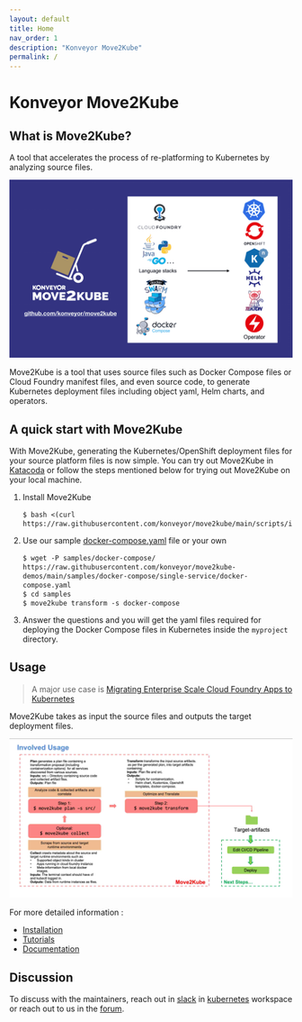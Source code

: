 ```yaml
---
layout: default
title: Home
nav_order: 1
description: "Konveyor Move2Kube"
permalink: /
---
```

# Konveyor Move2Kube

## What is Move2Kube?

A tool that accelerates the process of re-platforming to Kubernetes by analyzing source files.

![move2kube](assets/images/move2kube.png)

Move2Kube is a tool that uses source files such as Docker Compose files or Cloud Foundry manifest files, and even source code, to generate Kubernetes deployment files including object yaml, Helm charts, and operators.

## A quick start with Move2Kube

With Move2Kube, generating the Kubernetes/OpenShift deployment files for your source platform files is now simple. You can try out Move2Kube in [Katacoda](https://www.katacoda.com/move2kube) or follow the steps mentioned below for trying out Move2Kube on your local machine.


1. Install Move2Kube
   ```console
   $ bash <(curl https://raw.githubusercontent.com/konveyor/move2kube/main/scripts/install.sh)
   ```

1. Use our sample [docker-compose.yaml](https://raw.githubusercontent.com/konveyor/move2kube-demos/main/samples/docker-compose/single-service/docker-compose.yaml) file or your own

   ```console
   $ wget -P samples/docker-compose/ https://raw.githubusercontent.com/konveyor/move2kube-demos/main/samples/docker-compose/single-service/docker-compose.yaml
   $ cd samples
   $ move2kube transform -s docker-compose
   ```
1. Answer the questions and you will get the yaml files required for deploying the Docker Compose files in Kubernetes inside the `myproject` directory.

<p align="center">
<asciinema-player src="{{ site.baseurl }}/assets/asciinema//docker-compose-transformation.cast" poster="npt:0:13" rows=20 cols=88 title="Transforming different languages to run on Kubernetes"></asciinema-player>
</p>

## Usage

> A major use case is [Migrating Enterprise Scale Cloud Foundry Apps to Kubernetes](/tutorials/migration-workflow)

Move2Kube takes as input the source files and outputs the target deployment files.  

![Move2Kube-Usage](assets/images/move2kube-3-step-workflow.jpeg)


For more detailed information :
* [Installation](/installation)
* [Tutorials](/tutorials)
* [Documentation](/documentation)

## Discussion

To discuss with the maintainers, reach out in [slack](https://kubernetes.slack.com/archives/CR85S82A2) in [kubernetes](https://slack.k8s.io/) workspace or reach out to us in the [forum](https://groups.google.com/g/move2kube-dev).
